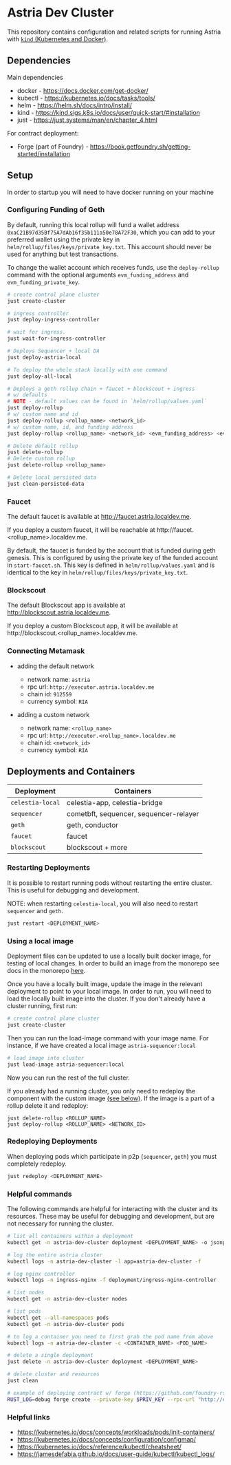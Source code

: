 # Astria Dev Cluster

This repository contains configuration and related scripts for running Astria with [`kind` (Kubernetes and Docker)](https://kind.sigs.k8s.io/).

## Dependencies

Main dependencies

* docker - https://docs.docker.com/get-docker/
* kubectl - https://kubernetes.io/docs/tasks/tools/
* helm - https://helm.sh/docs/intro/install/
* kind - https://kind.sigs.k8s.io/docs/user/quick-start/#installation
* just - https://just.systems/man/en/chapter_4.html

For contract deployment:

* Forge (part of Foundry) - https://book.getfoundry.sh/getting-started/installation

## Setup

In order to startup you will need to have docker running on your machine

### Configuring Funding of Geth

By default, running this local rollup will fund a wallet address `0xaC21B97d35Bf75A7dAb16f35b111a50e78A72F30`, which you can add to your preferred wallet using the private key in `helm/rollup/files/keys/private_key.txt`. This account should never be used for anything but test transactions.

To change the wallet account which receives funds, use the `deploy-rollup` command with the optional arguments `evm_funding_address` and `evm_funding_private_key`.

```bash
# create control plane cluster
just create-cluster

# ingress controller
just deploy-ingress-controller

# wait for ingress.
just wait-for-ingress-controller

# Deploys Sequencer + local DA
just deploy-astria-local

# To deploy the whole stack locally with one command
just deploy-all-local

# Deploys a geth rollup chain + faucet + blockscout + ingress
# w/ defaults
# NOTE - default values can be found in `helm/rollup/values.yaml`
just deploy-rollup
# w/ custom name and id
just deploy-rollup <rollup_name> <network_id>
# w/ custom name, id, and funding address
just deploy-rollup <rollup_name> <network_id> <evm_funding_address> <evm_funding_private_key>

# Delete default rollup
just delete-rollup
# Delete custom rollup
just delete-rollup <rollup_name>

# Delete local persisted data
just clean-persisted-data
```

### Faucet

The default faucet is available at http://faucet.astria.localdev.me. 

If you deploy a custom faucet, it will be reachable at http://faucet.<rollup_name>.localdev.me.

By default, the faucet is funded by the account that is funded during geth genesis. This is configured by using the private key of the funded account in `start-faucet.sh`. This key is defined in `helm/rollup/values.yaml` and is identical to the key in `helm/rollup/files/keys/private_key.txt`.

### Blockscout

The default Blockscout app is available at http://blockscout.astria.localdev.me.

If you deploy a custom Blockscout app, it will be available at http://blockscout.<rollup_name>.localdev.me.

### Connecting Metamask

* adding the default network
  * network name: `astria`
  * rpc url: `http://executor.astria.localdev.me`
  * chain id: `912559`
  * currency symbol: `RIA`

* adding a custom network
    * network name: `<rollup_name>`
    * rpc url: `http://executor.<rollup_name>.localdev.me`
    * chain id: `<network_id>`
    * currency symbol: `RIA`

## Deployments and Containers

| Deployment       | Containers                             |
|------------------|----------------------------------------|
| `celestia-local` | celestia-app, celestia-bridge          |
| `sequencer`      | cometbft, sequencer, sequencer-relayer |
| `geth`           | geth, conductor                        |
| `faucet`         | faucet                                 |
| `blockscout`     | blockscout + more                      |

### Restarting Deployments

It is possible to restart running pods without restarting the entire cluster. This is useful for debugging and development.

NOTE: when restarting `celestia-local`, you will also need to restart `sequencer` and `geth`.

```bash
just restart <DEPLOYMENT_NAME>
```

### Using a local image

Deployment files can be updated to use a locally built docker image, for testing of local changes. In order to build an image from the monorepo see docs in the monorepo [here](https://github.com/astriaorg/astria/#docker-build).

Once you have a locally built image, update the image in the relevant deployment to point to your local image. In order to run, you will need to load the locally built image into the cluster. If you don't already have a cluster running, first run:

```bash
# create control plane cluster
just create-cluster
```

Then you can run the load-image command with your image name. For instance, if we have created a local image `astria-sequencer:local`

```bash
# load image into cluster
just load-image astria-sequencer:local
```

Now you can run the rest of the full cluster.

If you already had a running cluster, you only need to redeploy the component with the custom image [(see below)](#redeploying-deployments). If the image is a part of a rollup delete it and redeploy:

```
just delete-rollup <ROLLUP_NAME>
just deploy-rollup <ROLLUP_NAME> <NETWORK_ID>
```

### Redeploying Deployments

When deploying pods which participate in p2p (`sequencer`, `geth`) you must completely redeploy.

```bash
just redeploy <DEPLOYMENT_NAME>
```

### Helpful commands

The following commands are helpful for interacting with the cluster and its resources. These may be useful for debugging and development, but are not necessary for running the cluster.

```bash
# list all containers within a deployment
kubectl get -n astria-dev-cluster deployment <DEPLOYMENT_NAME> -o jsonpath='{.spec.template.spec.containers[*].name}'

# log the entire astria cluster
kubectl logs -n astria-dev-cluster -l app=astria-dev-cluster -f

# log nginx controller
kubectl logs -n ingress-nginx -f deployment/ingress-nginx-controller

# list nodes
kubectl get -n astria-dev-cluster nodes

# list pods
kubectl get --all-namespaces pods
kubectl get -n astria-dev-cluster pods

# to log a container you need to first grab the pod name from above
kubectl logs -n astria-dev-cluster -c <CONTAINER_NAME> <POD_NAME>

# delete a single deployment
just delete -n astria-dev-cluster deployment <DEPLOYMENT_NAME>

# delete cluster and resources
just clean

# example of deploying contract w/ forge (https://github.com/foundry-rs/foundry)
RUST_LOG=debug forge create --private-key $PRIV_KEY --rpc-url "http://executor.astria.localdev.me" src/Storage.sol:Storage
```

### Helpful links

* https://kubernetes.io/docs/concepts/workloads/pods/init-containers/
* https://kubernetes.io/docs/concepts/configuration/configmap/
* https://kubernetes.io/docs/reference/kubectl/cheatsheet/
* https://jamesdefabia.github.io/docs/user-guide/kubectl/kubectl_logs/
